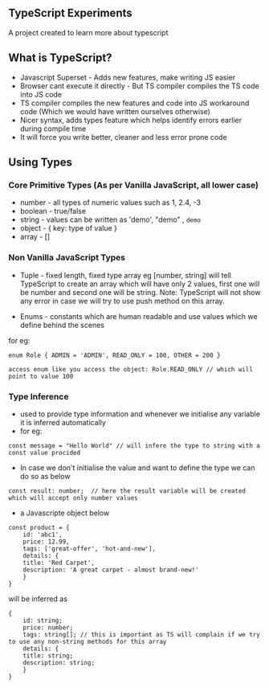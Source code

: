 ## TypeScript Experiments

A project created to learn more about typescript

## What is TypeScript?

- Javascript Superset - Adds new features, make writing JS easier
- Browser cant execute it directly - But TS compiler compiles the TS code into JS code
- TS compiler compiles the new features and code into JS workaround code (Which we would have written ourselves otherwise)
- Nicer syntax, adds types feature which helps identify errors earlier during compile time
- It will force you write better, cleaner and less error prone code

## Using Types

### Core Primitive Types (As per Vanilla JavaScript, all lower case)

- number - all types of numeric values such as 1, 2.4, -3
- boolean - true/false
- string - values can be written as 'demo', "demo" , `demo`
- object - { key: type of value }
- array - []

### Non Vanilla JavaScript Types

- Tuple - fixed length, fixed type array eg [number, string] will tell TypeScript to create an array which will have only 2 values, first one will be number and second one will be string. Note: TypeScript will not show any error in case we will try to use push method on this array.

- Enums - constants which are human readable and use values which we define behind the scenes

for eg:

```
enum Role { ADMIN = 'ADMIN', READ_ONLY = 100, OTHER = 200 }

access enum like you access the object: Role.READ_ONLY // which will point to value 100

```

### Type Inference

- used to provide type information and whenever we initialise any variable it is inferred automatically
- for eg:

```
const message = "Hello World" // will infere the type to string with a const value procided
```

- In case we don't initialise the value and want to define the type we can do so as below

```
const result: number;  // here the result variable will be created which will accept only number values
```

- a Javascripte object below

```
const product = {
    id: 'abc1',
    price: 12.99,
    tags: ['great-offer', 'hot-and-new'],
    details: {
    title: 'Red Carpet',
    description: 'A great carpet - almost brand-new!'
    }
}

```

will be inferred as

```
{
    id: string;
    price: number;
    tags: string[]; // this is important as TS will complain if we try to use any non-string methods for this array
    details: {
    title: string;
    description: string;
    }
}

```
